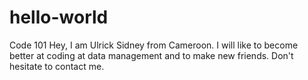 # hello-world
Code 101
Hey,
I am Ulrick Sidney from Cameroon. 
I will like to become better at coding at data management and to make new friends.
Don't hesitate to contact me.
